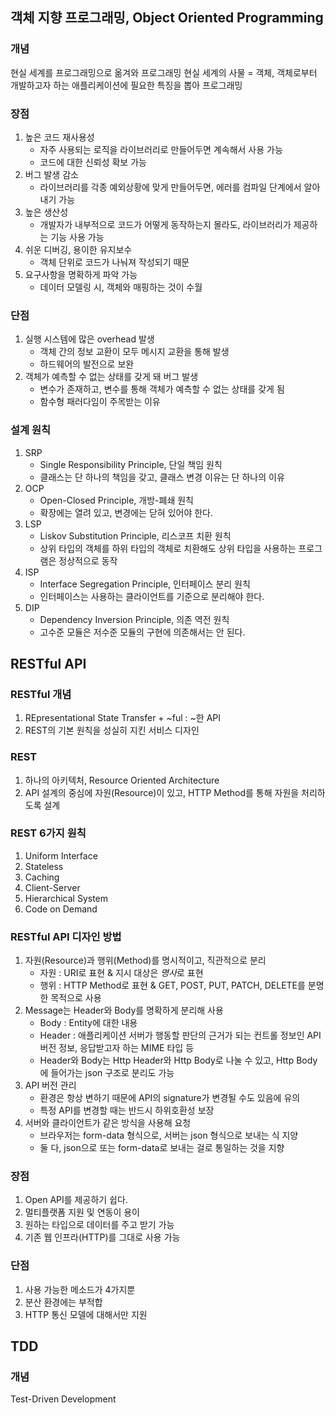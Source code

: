 ## 객체 지향 프로그래밍, Object Oriented Programming

### 개념
현실 세계를 프로그래밍으로 옮겨와 프로그래밍
현실 세계의 사물 = 객체, 객체로부터 개발하고자 하는 애플리케이션에 필요한 특징을 뽑아  프로그래밍

### 장점
1. 높은 코드 재사용성
    - 자주 사용되는 로직을 라이브러리로 만들어두면 계속해서 사용 가능
    - 코드에 대한 신뢰성 확보 가능
2. 버그 발생 감소
    - 라이브러리를 각종 예외상황에 맞게 만들어두면, 에러를 컴파일 단계에서 알아내기 가능
3. 높은 생산성
    - 개발자가 내부적으로 코드가 어떻게 동작하는지 몰라도, 라이브러리가 제공하는 기능 사용 가능
4. 쉬운 디버깅, 용이한 유지보수
    - 객체 단위로 코드가 나눠져 작성되기 때문
5. 요구사항을 명확하게 파악 가능
    - 데이터 모델링 시, 객체와 매핑하는 것이 수월

### 단점
1. 실행 시스템에 많은 overhead 발생
    - 객체 간의 정보 교환이 모두 메시지 교환을 통해 발생
    - 하드웨어의 발전으로 보완
2. 객체가 예측할 수 없는 상태를 갖게 돼 버그 발생
    - 변수가 존재하고, 변수를 통해 객체가 예측할 수 없는 상태를 갖게 됨
    - 함수형 패러다임이 주목받는 이유

### 설계 원칙
1. SRP
    - Single Responsibility Principle, 단일 책임 원칙
    - 클래스는 단 하나의 책임을 갖고, 클래스 변경 이유는 단 하나의 이유
2. OCP
    - Open-Closed Principle, 개방-폐쇄 원칙
    - 확장에는 열려 있고, 변경에는 닫혀 있어야 한다.
3. LSP
    - Liskov Substitution Principle, 리스코프 치환 원칙
    - 상위 타입의 객체를 하위 타입의 객체로 치환해도 상위 타입을 사용하는 프로그램은 정상적으로 동작
4. ISP
    - Interface Segregation Principle, 인터페이스 분리 원칙
    - 인터페이스는 사용하는 클라이언트를 기준으로 분리해야 한다.
5. DIP
    - Dependency Inversion Principle, 의존 역전 원칙
    - 고수준 모듈은 저수준 모듈의 구현에 의존해서는 안 된다.

## RESTful API

### RESTful 개념
1. REpresentational State Transfer + ~ful : ~한 API
2. REST의 기본 원칙을 성실히 지킨 서비스 디자인

### REST
1. 하나의 아키텍처, Resource Oriented Architecture
2. API 설계의 중심에 자원(Resource)이 있고, HTTP Method를 통해 자원을 처리하도록 설계

### REST 6가지 원칙
1. Uniform Interface
2. Stateless
3. Caching
4. Client-Server
5. Hierarchical System
6. Code on Demand

### RESTful API 디자인 방법
1. 자원(Resource)과 행위(Method)를 명시적이고, 직관적으로 분리
    - 자원 : URI로 표현 & 지시 대상은 *명사*로 표현
    - 행위 : HTTP Method로 표현 & GET, POST, PUT, PATCH, DELETE를 분명한 목적으로 사용
2. Message는 Header와 Body를 명확하게 분리해 사용
    - Body : Entity에 대한 내용
    - Header : 애플리케이션 서버가 행동할 판단의 근거가 되는 컨트롤 정보인 API 버전 정보, 응답받고자 하는 MIME 타입 등
    - Header와 Body는 Http Header와 Http Body로 나눌 수 있고, Http Body에 들어가는 json 구조로 분리도 가능
3.  API 버전 관리
    - 환경은 항상 변하기 때문에 API의 signature가 변경될 수도 있음에 유의
    - 특정 API를 변경할 때는 반드시 하위호환성 보장
4.  서버와 클라이언트가 같은 방식을 사용해 요청
    - 브라우저는 form-data 형식으로, 서버는 json 형식으로 보내는 식 지양
    - 둘 다, json으로 또는 form-data로 보내는 걸로 통일하는 것을 지향

### 장점
1. Open API를 제공하기 쉽다.
2. 멀티플랫폼 지원 및 연동이 용이
3. 원하는 타입으로 데이터를 주고 받기 가능
4. 기존 웹 인프라(HTTP)를 그대로 사용 가능

### 단점
1. 사용 가능한 메소드가 4가지뿐
2. 분산 환경에는 부적합
3. HTTP 통신 모델에 대해서만 지원

## TDD

### 개념
Test-Driven Development
